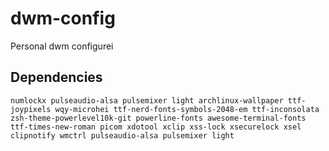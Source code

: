 # dwm-config
Personal dwm configurei

## Dependencies
```
numlockx pulseaudio-alsa pulsemixer light archlinux-wallpaper ttf-joypixels wqy-microhei ttf-nerd-fonts-symbols-2048-em ttf-inconsolata zsh-theme-powerlevel10k-git powerline-fonts awesome-terminal-fonts ttf-times-new-roman picom xdotool xclip xss-lock xsecurelock xsel clipnotify wmctrl pulseaudio-alsa pulsemixer light
```

